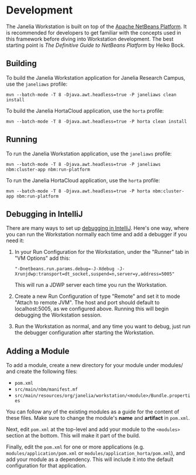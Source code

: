 # Development

The Janelia Workstation is built on top of the [Apache NetBeans Platform](https://netbeans.apache.org/kb/docs/platform/). It is recommended for developers to get familiar with the concepts used in this framework before diving into Workstation development. The best starting point is _The Definitive Guide to NetBeans Platform_ by Heiko Bock. 

## Building

To build the Janelia Workstation application for Janelia Research Campus, use the `janeliaws` profile:
```
mvn --batch-mode -T 8 -Djava.awt.headless=true -P janeliaws clean install
```

To build the Janelia HortaCloud application, use the `horta` profile:
```
mvn --batch-mode -T 8 -Djava.awt.headless=true -P horta clean install
```

## Running 

To run the Janelia Workstation application, use the `janeliaws` profile:
```
mvn --batch-mode -T 8 -Djava.awt.headless=true -P janeliaws nbm:cluster-app nbm:run-platform
```

To run the Janelia HortaCloud application, use the `horta` profile:
```
mvn --batch-mode -T 8 -Djava.awt.headless=true -P horta nbm:cluster-app nbm:run-platform
```

## Debugging in IntelliJ

There are many ways to set up 
[debugging in IntelliJ](https://www.jetbrains.com/help/idea/attaching-to-local-process.html). Here's one way, where you can run the Workstation normally each time and add a debugger if you need it:

1) In your Run Configuration for the Workstation, under the "Runner" tab in "VM Options" add this: 

    ```"-Dnetbeans.run.params.debug=-J-Xdebug -J-Xrunjdwp:transport=dt_socket,suspend=n,server=y,address=5005"```
    
    This will run a JDWP server each time you run the Workstation.
    
2)  Create a new Run Configuration of type "Remote" and set it to mode "Attach to remote JVM". The host and port should default to localhost:5005, as we configured above. Running this will begin debugging the Workstation session. 

3) Run the Workstation as normal, and any time you want to debug, just run the debugger configuration after starting the Workstation.

## Adding a Module

To add a module, create a new directory for your module under modules/ and create the following files:

* `pom.xml`
* `src/main/nbm/manifest.mf`
* `src/main/resources/org/janelia/workstation/<module>/Bundle.properties`

You can follow any of the existing modules as a guide for the content of these files. Make sure to change the module's **name** and **artifact** in `pom.xml`.

Next, edit `pom.xml` at the top-level and add your module to the `<modules>` section at the bottom. This will make it part of the build.

Finally, edit the `pom.xml` for one or more applications (e.g. `modules/application/pom.xml` or `modules/application_horta/pom.xml`), and add your module as a dependency. This will include it into the default configuration for that application. 
